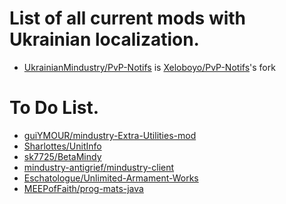 # List of all current mods with Ukrainian localization.
* [UkrainianMindustry/PvP-Notifs](https://github.com/UkrainianMindustry/PvP-Notifs) is [Xeloboyo/PvP-Notifs](https://github.com/Xeloboyo/PvP-Notifs)'s fork
# To Do List.
* [guiYMOUR/mindustry-Extra-Utilities-mod](https://github.com/guiYMOUR/mindustry-Extra-Utilities-mod)<br>
* [Sharlottes/UnitInfo](https://github.com/Sharlottes/UnitInfo)<br>
* [sk7725/BetaMindy](https://github.com/sk7725/BetaMindy)<br>
* [mindustry-antigrief/mindustry-client](https://github.com/mindustry-antigrief/mindustry-client)
* [Eschatologue/Unlimited-Armament-Works](https://github.com/Eschatologue/Unlimited-Armament-Works)
* [MEEPofFaith/prog-mats-java](https://github.com/MEEPofFaith/prog-mats-java)
